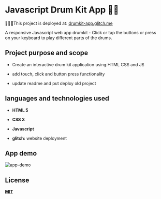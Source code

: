# Javascript Drum Kit App 🥁🎵

  

🚀💪🏽This project is deployed at: [drumkit-app.glitch.me](https://drumkit-app.glitch.me/)

  

A responsive Javascript web app drumkit - Click or tap the buttons or press on your keyboard to play different parts of the drums.

  

## Project purpose and scope

  

- Create an interactive drum kit application using HTML CSS and JS 

- add touch, click and button press functionality 
- update readme and put deploy old project

## **languages and technologies used**

  

- **HTML 5**

- **CSS 3**

- **Javascript** 

- **glitch:** website deployment


  

## App demo

  

![app-demo](https://i.imgur.com/ShLE5AU.png)
 
  


## **License**

  

**[MIT](https://choosealicense.com/licenses/mit/)**
